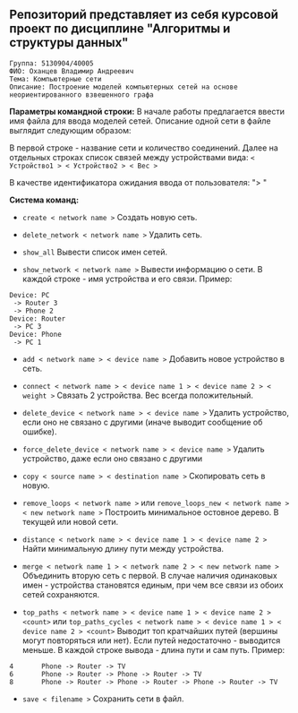 ## Репозиторий представляет из себя курсовой проект по дисциплине "Алгоритмы и структуры данных"
```
Группа: 5130904/40005
ФИО: Оханцев Владимир Андреевич 
Тема: Компьютерные сети
Описание: Построение моделей компьютерных сетей на основе неориентированного взвешенного графа
```

**Параметры командной строки:**
В начале работы предлагается ввести имя файла для ввода моделей сетей.
Описание одной сети в файле выглядит следующим образом:

В первой строке - название сети и количество соединений.
Далее на отдельных строках список связей между устройствами вида:
`< Устройство1 > < Устройство2 > < Вес >`

В качестве идентификатора ожидания ввода от пользователя: "> "

**Система команд:**

- `create < network name >`
  Создать новую сеть.

- `delete_network < network name >`
  Удалить сеть.

- `show_all`
  Вывести список имен сетей.

- `show_network < network name >`
  Вывести информацию о сети. В каждой строке - имя устройства и его связи.
  Пример:
```
Device: PC
 -> Router 3
 -> Phone 2
Device: Router
 -> PC 3
Device: Phone
 -> PC 1
```

- `add < network name > < device name >`
  Добавить новое устройство в сеть.

- `connect < network name > < device name 1 > < device name 2 > < weight >`
  Связать 2 устройства. Вес всегда положительный.

- `delete_device < network name > < device name >`
  Удалить устройство, если оно не связано с другими (иначе выводит сообщение об ошибке).

- `force_delete_device < network name > < device name >`
  Удалить устройство, даже если оно связано с другими

- `copy < source name > < destination name >`
  Скопировать сеть в новую.

- `remove_loops < network name >`
  или
  `remove_loops_new < network name > < new network name >`
  Построить минимальное остовное дерево.
  В текущей или новой сети.

- `distance < network name > < device name 1 > < device name 2 >`
  Найти минимальную длину пути между устройства.

- `merge < network name 1 > < network name 2 > < new network name >`
  Объединить вторую сеть с первой. В случае наличия одинаковых имен - устройства становятся единым, при чем все связи из обоих сетей сохраняются.

- `top_paths < network name > < device name 1 > < device name 2 > <count>`
  или
  `top_paths_cycles < network name > < device name 1 > < device name 2 > <count>`
  Выводит топ кратчайших путей (вершины могут повторяться или нет). Если путей недостаточно - выводится меньше.
  В каждой строке вывода - длина пути и сам путь.
  Пример:
```
4       Phone -> Router -> TV
6       Phone -> Router -> Phone -> Router -> TV
8       Phone -> Router -> Phone -> Router -> Phone -> Router -> TV
```

- `save < filename >`
  Сохранить сети в файл.
